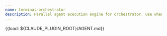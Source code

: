 ```yaml
---
name: terminal-orchestrator
description: Parallel agent execution engine for orchestrator. Use when Main Orchestrator needs to execute multiple specialist agents in parallel with tmux isolation, monitoring, validation, and merge verification.
---
```


<!-- AUTO-LOAD: Main agent file -->
{{load: ${CLAUDE_PLUGIN_ROOT}/AGENT.md}}
